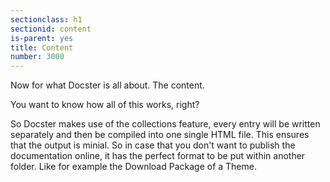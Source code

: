 ```yaml
---
sectionclass: h1
sectionid: content
is-parent: yes
title: Content
number: 3000
---
```

Now for what Docster is all about. The content.

You want to know how all of this works, right?

So Docster makes use of the collections feature, every entry will be written separately and then be compiled into one single HTML file. This ensures that the output is minial. So in case that you don't want to publish the documentation online, it has the perfect format to be put within another folder. Like for example the Download Package of a Theme.